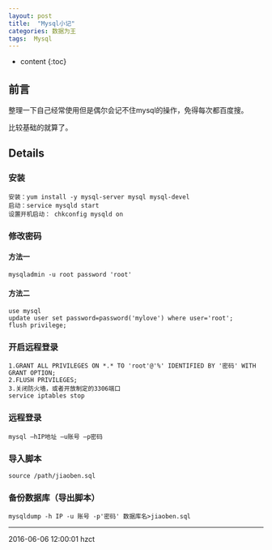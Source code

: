 ```yaml
---
layout: post
title:  "Mysql小记"
categories: 数据为王
tags:  Mysql
---
```


* content
{:toc}

## 前言

整理一下自己经常使用但是偶尔会记不住mysql的操作，免得每次都百度搜。

比较基础的就算了。





## Details

### 安装

```
安装：yum install -y mysql-server mysql mysql-devel
启动：service mysqld start
设置开机启动： chkconfig mysqld on
```

### 修改密码

#### 方法一
```
mysqladmin -u root password 'root'
```

#### 方法二

```
use mysql
update user set password=password('mylove') where user='root';
flush privilege;
```

### 开启远程登录

```
1.GRANT ALL PRIVILEGES ON *.* TO 'root'@'%' IDENTIFIED BY '密码' WITH GRANT OPTION;
2.FLUSH PRIVILEGES;
3.关闭防火墙，或者开放制定的3306端口
service iptables stop
```

### 远程登录

```
mysql –hIP地址 –u账号 –p密码
```
### 导入脚本

```
source /path/jiaoben.sql
```

### 备份数据库（导出脚本）


```
mysqldump -h IP -u 账号 -p'密码' 数据库名>jiaoben.sql
```


***
2016-06-06 12:00:01 hzct

